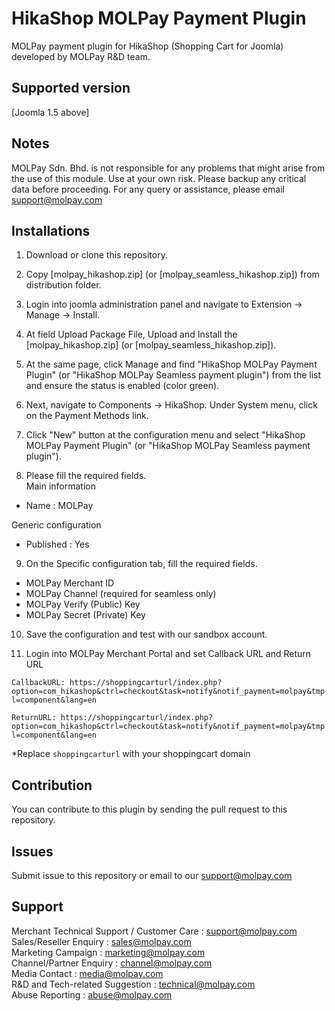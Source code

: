 HikaShop MOLPay Payment Plugin
=====================

MOLPay payment plugin for HikaShop (Shopping Cart for Joomla) developed by MOLPay R&D team.


Supported version
-----------------
[Joomla 1.5 above]

Notes
-----

MOLPay Sdn. Bhd. is not responsible for any problems that might arise from the use of this module. 
Use at your own risk. Please backup any critical data before proceeding. For any query or 
assistance, please email support@molpay.com 


Installations
-------------

1. Download or clone this repository.

2. Copy [molpay_hikashop.zip] (or [molpay_seamless_hikashop.zip]) from distribution folder.

3. Login into joomla administration panel and navigate to Extension -> Manage -> Install.

4. At field Upload Package File, Upload and Install the [molpay_hikashop.zip] (or [molpay_seamless_hikashop.zip]).

5. At the same page, click Manage and find "HikaShop MOLPay Payment Plugin" (or "HikaShop MOLPay Seamless payment plugin") from the list and ensure the status is enabled (color green).

6. Next, navigate to Components -> HikaShop. Under System menu, click on the Payment Methods link.

7. Click "New" button at the configuration menu and select "HikaShop MOLPay Payment Plugin" (or "HikaShop MOLPay Seamless payment plugin").

8. Please fill the required fields.  
  Main information
  - Name : MOLPay

  Generic configuration
  - Published : Yes
  
9. On the Specific configuration tab, fill the required fields.
  - MOLPay Merchant ID
  - MOLPay Channel (required for seamless only)
  - MOLPay Verify (Public) Key
  - MOLPay Secret (Private) Key

10. Save the configuration and test with our sandbox account.

11. Login into MOLPay Merchant Portal and set Callback URL and Return URL

  ``CallbackURL: https://shoppingcarturl/index.php?option=com_hikashop&ctrl=checkout&task=notify&notif_payment=molpay&tmpl=component&lang=en`` 
  
  ``ReturnURL: https://shoppingcarturl/index.php?option=com_hikashop&ctrl=checkout&task=notify&notif_payment=molpay&tmpl=component&lang=en`` 
  
*Replace `shoppingcarturl` with your shoppingcart domain 

Contribution
------------

You can contribute to this plugin by sending the pull request to this repository.


Issues
------------

Submit issue to this repository or email to our support@molpay.com


Support
-------

Merchant Technical Support / Customer Care : support@molpay.com <br>
Sales/Reseller Enquiry : sales@molpay.com <br>
Marketing Campaign : marketing@molpay.com <br>
Channel/Partner Enquiry : channel@molpay.com <br>
Media Contact : media@molpay.com <br>
R&D and Tech-related Suggestion : technical@molpay.com <br>
Abuse Reporting : abuse@molpay.com

